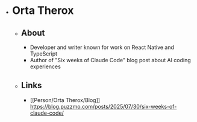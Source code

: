 - # Orta Therox
	- ## About
		- Developer and writer known for work on React Native and TypeScript
		- Author of "Six weeks of Claude Code" blog post about AI coding experiences
	- ## Links
		- [[Person/Orta Therox/Blog]] https://blog.puzzmo.com/posts/2025/07/30/six-weeks-of-claude-code/
